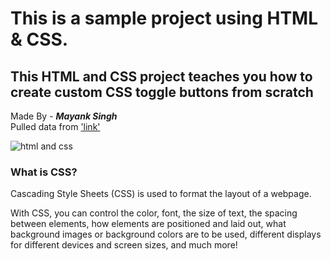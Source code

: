 # This is a sample project using HTML & CSS. 
## This HTML and CSS project teaches you how to create custom CSS toggle buttons from scratch

Made By - **_Mayank Singh_** 
<br>
Pulled data from ['link'](https://mikkegoes.com/html-and-css-projects/)
<br>

![html and css](https://www.freecodecamp.org/news/content/images/size/w2000/2021/08/Htmlcss.png)  

### What is CSS?  
Cascading Style Sheets (CSS) is used to format the layout of a webpage.  

With CSS, you can control the color, font, the size of text, the spacing between elements, how elements are   positioned and laid out, what background images or background colors are to be used, different displays for   different devices and screen sizes, and much more!  


